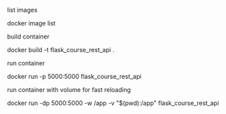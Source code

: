 list images

docker image list

build container

docker build -t flask_course_rest_api .

run container

docker run -p 5000:5000 flask_course_rest_api

run container with volume for fast reloading

docker run -dp 5000:5000 -w /app -v "$(pwd):/app" flask_course_rest_api
